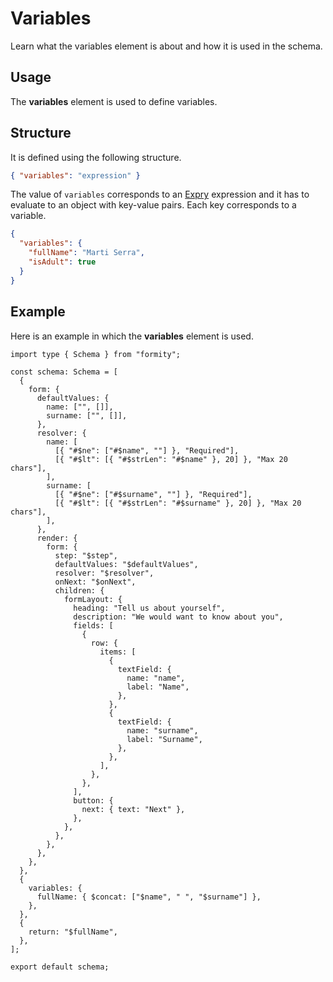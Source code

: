 # Variables

Learn what the variables element is about and how it is used in the schema.

## Usage

The **variables** element is used to define variables.

## Structure

It is defined using the following structure.

```json
{ "variables": "expression" }
```

The value of `variables` corresponds to an [Expry](https://expry.dev) expression and it has to evaluate to an object with key-value pairs. Each key corresponds to a variable.

```json
{
  "variables": {
    "fullName": "Marti Serra",
    "isAdult": true
  }
}
```

## Example

Here is an example in which the **variables** element is used.

```tsx
import type { Schema } from "formity";

const schema: Schema = [
  {
    form: {
      defaultValues: {
        name: ["", []],
        surname: ["", []],
      },
      resolver: {
        name: [
          [{ "#$ne": ["#$name", ""] }, "Required"],
          [{ "#$lt": [{ "#$strLen": "#$name" }, 20] }, "Max 20 chars"],
        ],
        surname: [
          [{ "#$ne": ["#$surname", ""] }, "Required"],
          [{ "#$lt": [{ "#$strLen": "#$surname" }, 20] }, "Max 20 chars"],
        ],
      },
      render: {
        form: {
          step: "$step",
          defaultValues: "$defaultValues",
          resolver: "$resolver",
          onNext: "$onNext",
          children: {
            formLayout: {
              heading: "Tell us about yourself",
              description: "We would want to know about you",
              fields: [
                {
                  row: {
                    items: [
                      {
                        textField: {
                          name: "name",
                          label: "Name",
                        },
                      },
                      {
                        textField: {
                          name: "surname",
                          label: "Surname",
                        },
                      },
                    ],
                  },
                },
              ],
              button: {
                next: { text: "Next" },
              },
            },
          },
        },
      },
    },
  },
  {
    variables: {
      fullName: { $concat: ["$name", " ", "$surname"] },
    },
  },
  {
    return: "$fullName",
  },
];

export default schema;
```

